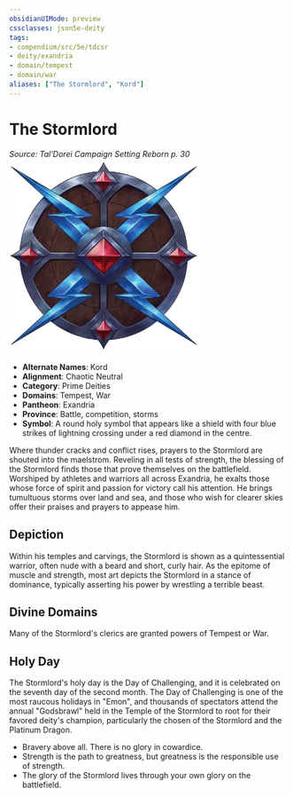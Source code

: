 ```yaml
---
obsidianUIMode: preview
cssclasses: json5e-deity
tags:
- compendium/src/5e/tdcsr
- deity/exandria
- domain/tempest
- domain/war
aliases: ["The Stormlord", "Kord"]
---
```

# The Stormlord
*Source: Tal'Dorei Campaign Setting Reborn p. 30* 
![A round holy symbol that a...](https://raw.githubusercontent.com/5etools-mirror-3/5etools-img/main/deities/TDCSR/Stormlord.webp#symbol "A round holy symbol that appears like a shield with four blue strikes of lightning crossing under a red diamond in the centre.")

- **Alternate Names**: Kord
- **Alignment**: Chaotic Neutral
- **Category**: Prime Deities
- **Domains**: Tempest, War
- **Pantheon**: Exandria
- **Province**: Battle, competition, storms
- **Symbol**: A round holy symbol that appears like a shield with four blue strikes of lightning crossing under a red diamond in the centre.

Where thunder cracks and conflict rises, prayers to the Stormlord are shouted into the maelstrom. Reveling in all tests of strength, the blessing of the Stormlord finds those that prove themselves on the battlefield. Worshiped by athletes and warriors all across Exandria, he exalts those whose force of spirit and passion for victory call his attention. He brings tumultuous storms over land and sea, and those who wish for clearer skies offer their praises and prayers to appease him.

## Depiction

Within his temples and carvings, the Stormlord is shown as a quintessential warrior, often nude with a beard and short, curly hair. As the epitome of muscle and strength, most art depicts the Stormlord in a stance of dominance, typically asserting his power by wrestling a terrible beast.

## Divine Domains

Many of the Stormlord's clerics are granted powers of Tempest or War.

## Holy Day

The Stormlord's holy day is the Day of Challenging, and it is celebrated on the seventh day of the second month. The Day of Challenging is one of the most raucous holidays in "Emon", and thousands of spectators attend the annual "Godsbrawl" held in the Temple of the Stormlord to root for their favored deity's champion, particularly the chosen of the Stormlord and the Platinum Dragon.

- Bravery above all. There is no glory in cowardice.  
- Strength is the path to greatness, but greatness is the responsible use of strength.  
- The glory of the Stormlord lives through your own glory on the battlefield.